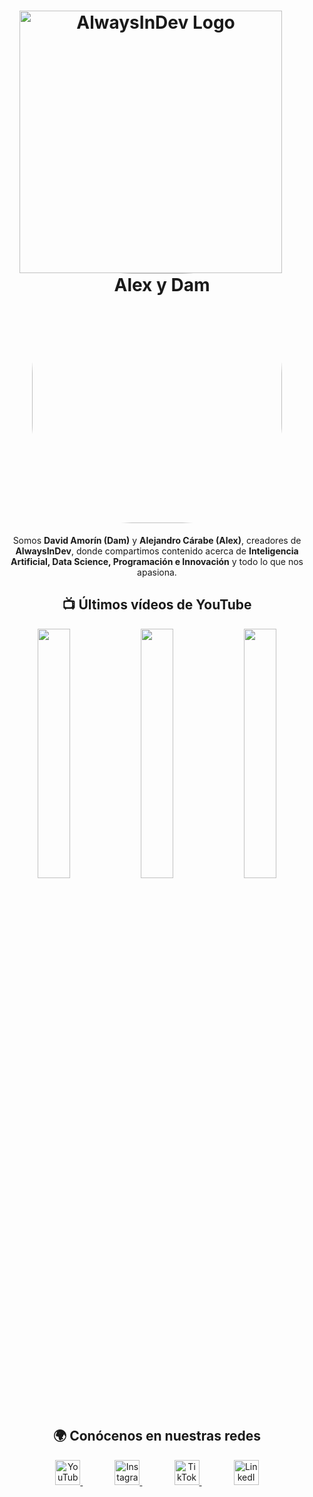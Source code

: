 <h1 align="center">
  <img src="https://github.com/user-attachments/assets/b36c4656-8610-4dfc-a338-a9888767263d" alt="AlwaysInDev Logo" width="420" style="vertical-align: up; margin-right: 20px;"/>
  <img src="https://github.com/user-attachments/assets/02d502f3-66c0-44a3-81bf-5845f9a5713b" alt="Alex y Dam" width="400" style="vertical-align: middle; border-radius: 40%;"/>
</h1>


<p align="center"> Somos <b>David Amorín (Dam)</b> y <b>Alejandro Cárabe (Alex)</b>, creadores de <b>AlwaysInDev</b>, donde compartimos contenido acerca de <b>Inteligencia Artificial, Data Science, Programación e Innovación</b> y todo lo que nos apasiona. </p>

<h2 align="center"> 📺 Últimos vídeos de YouTube </h2>


<p align="center">
  <a href="https://www.youtube.com/watch?v=v0T4k-apYrE"><img src="https://i.ytimg.com/vi/v0T4k-apYrE/hqdefault.jpg" width="32%" /></a>
  <a href="https://www.youtube.com/watch?v=vgVkJifl6AQ"><img src="https://i.ytimg.com/vi/vgVkJifl6AQ/hqdefault.jpg" width="32%" /></a>
  <a href="https://www.youtube.com/watch?v=Kd17haTxm0c"><img src="https://i.ytimg.com/vi/Kd17haTxm0c/hqdefault.jpg" width="32%" /></a>
</p>


<h2 align="center"> 🌍 Conócenos en nuestras redes </h2>


<p align="center">
  <a href="https://www.youtube.com/@InDevAlways">
    <img src="https://cdn-icons-png.flaticon.com/512/1384/1384060.png" width="40" alt="YouTube"/>
  </a>&nbsp;&nbsp;&nbsp;&nbsp;&nbsp;&nbsp;&nbsp;&nbsp;&nbsp;&nbsp;&nbsp;&nbsp;
  <a href="https://www.instagram.com/alwaysindev/">
    <img src="https://cdn-icons-png.flaticon.com/512/1384/1384063.png" width="40" alt="Instagram"/>
  </a>&nbsp;&nbsp;&nbsp;&nbsp;&nbsp;&nbsp;&nbsp;&nbsp;&nbsp;&nbsp;&nbsp;&nbsp;
  <a href="https://www.tiktok.com/@always_indev">
    <img src="https://cdn-icons-png.flaticon.com/512/3046/3046126.png" width="40" alt="TikTok"/>
  </a>&nbsp;&nbsp;&nbsp;&nbsp;&nbsp;&nbsp;&nbsp;&nbsp;&nbsp;&nbsp;&nbsp;&nbsp;
  <a href="https://www.linkedin.com/company/106130404/">
    <img src="https://cdn-icons-png.flaticon.com/512/1384/1384014.png" width="40" alt="LinkedIn"/>
  </a>
</p>
